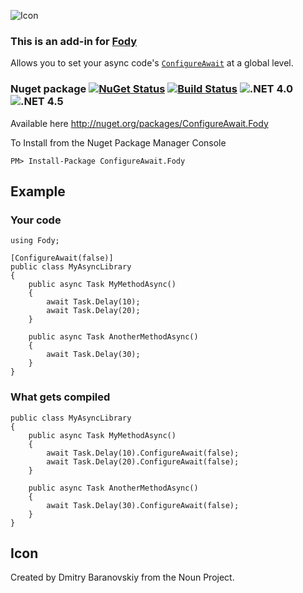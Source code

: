![Icon](https://raw.github.com/distantcam/ConfigureAwait/master/img/project_icon.png)

### This is an add-in for [Fody](https://github.com/Fody/Fody/) 

Allows you to set your async code's [`ConfigureAwait`](https://msdn.microsoft.com/en-us/library/system.threading.tasks.task.configureawait) at a global level.

### Nuget package [![NuGet Status](http://img.shields.io/nuget/v/ConfigureAwait.Fody.svg?style=flat-square)](https://www.nuget.org/packages/ConfigureAwait.Fody/) [![Build Status](https://img.shields.io/appveyor/ci/distantcam/ConfigureAwait.svg?style=flat-square)](https://ci.appveyor.com/project/distantcam/configureawait) ![.NET 4.0](https://img.shields.io/badge/.NET-4.0-blue.svg?style=flat-square) ![.NET 4.5](https://img.shields.io/badge/.NET-4.5-blue.svg?style=flat-square)

Available here http://nuget.org/packages/ConfigureAwait.Fody 

To Install from the Nuget Package Manager Console 
    
    PM> Install-Package ConfigureAwait.Fody

## Example

### Your code

	using Fody;

	[ConfigureAwait(false)]
    public class MyAsyncLibrary
    {
        public async Task MyMethodAsync()
        {
        	await Task.Delay(10);
        	await Task.Delay(20);
        }

		public async Task AnotherMethodAsync()
        {
        	await Task.Delay(30);
        }
    }

### What gets compiled

	public class MyAsyncLibrary
    {
        public async Task MyMethodAsync()
        {
        	await Task.Delay(10).ConfigureAwait(false);
			await Task.Delay(20).ConfigureAwait(false);
        }

		public async Task AnotherMethodAsync()
        {
        	await Task.Delay(30).ConfigureAwait(false);
        }
    }

## Icon

Created by Dmitry Baranovskiy from the Noun Project.